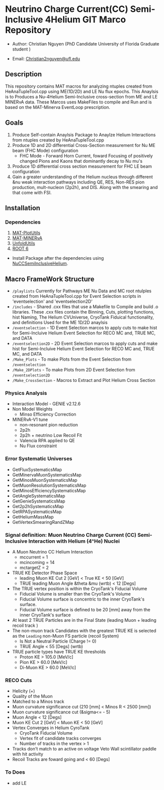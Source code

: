 
# Neutrino Charge Current(CC) Semi-Inclusive 4Helium GIT Marco Repository 
- Author: Christian Nguyen (PhD Candidate University of Florida  Graduate student )
* Email: Christian2nguyen@ufl.edu

## Description
 This repository contains MAT macros for analyzing ntuples created from HeAnaTupleTool.cpp using ME(1D/2D) and LE Nu flux epochs. This Anaylsis is to Produces a Nu-4Helium Semi-Inclusive cross-section from ME and LE MINERvA data.    These Marcos uses MakeFiles to compile and Run and is based on the MAT-Minerva EventLoop prescription.  
 
## Goals 
1. Produce Self-contain Anaylsis Package to Anaylze Helium Interactions from ntuples created by HeAnaTupleTool.cpp
2. Produce 1D and 2D differential Cross-Section measurement for Nu ME beam (FHC Mode) configuration 
   - FHC Mode - Forward Horn Current, foward Focusing of positively changed Pions and Kaons that dominantly decay to Nu mu's    
3. Produce 1D differential cross section measurement for FHC LE beam configuration
4. Gain a greater understanding of the Helium nucleus through different  &nu weak interaction pathways including QE, RES, Non-RES pion production, mult-nucleon (2p2h), and DIS. Along with the smearing and that come with FSI.   

## Installation
### Dependencies
1. [MAT-PlotUtils](https://github.com/MinervaExpt/MAT)
2. [MAT-MINERvA](https://github.com/MinervaExpt/MAT-MINERvA)
2. [UnfoldUtils](https://github.com/MinervaExpt/UnfoldUtils)
3. [ROOT 6](https://root.cern.ch/building-root)

- Install Package after the dependencies using [NuCCSemiInclusiveHelium](https://github.com/MinervaExpt/NuCCSemiInclusiveHelium).

## Macro FrameWork Structure
- `/playlists`  Currently for Pathways ME Nu Data and MC root ntulples created from HeAnaTupleTool.cpp for Event Selection scripts in  'eventselection' and 'eventselection2D'     
- `/includes` -  Shared .cxx files that use a Makefile to Compile and build .o libraries. These .cxx files  contain the Binning, Cuts, plotting functions, hist Naming, The Helium CVUniverse, CryoTank Fiduical functionality, and definitions Used for the ME 1D/2D anaylsis    
- `/eventselection`  - 1D Event Selection marcos to apply cuts to make hist for Semi-Incluive Helium Event Selection for RECO MC and, TRUE MC, and DATA 
- `/eventselection2D` - 2D Event Selection marcos to apply cuts and make hist for Semi-Incluive Helium Event Selection for RECO MC and, TRUE MC, and DATA
- `/Make_Plots` - To make Plots  from the Event Selection from `/eventselection`
- `/Make_2DPlots` - To make Plots from 2D Event Selection from `/eventselection2D` 
- `/Make_CrossSection` - Macros to Extract and Plot Helium Cross Section 

### Physics Analysis 

- Interaction Model - GENIE v2.12.6 
- Non Model Weights 
  - Minso Efficiency Correction  
- MINERvA-V1 tune
  - non-resonant pion reduction
  - 2p2h
  - 2p2h + neutrino Low Recoil Fit
  - Valencia RPA applied to QE  
  - Nu Flux constraint

### Error Systematic Universes 
*  GetFluxSystematicsMap
*  GetMinervaMuonSystematicsMap
*  GetMinosMuonSystematicsMap
*  GetMuonResolutionSystematicsMap
*  GetMinosEfficiencySystematicsMap
*  GetAngleSystematicsMap
*  GetGenieSystematicsMap
*  Get2p2hSystematicsMap
*  GetRPASystematicsMap
*  GetHeliumMassMap 
*  GetVertexSmearingRandZMap 

### Signal definition: Muon Neutrino Charge Current (CC) Semi-Inclusive Interaction with Helium (4^He) Nuclei 
- A Muon Neutrino CC Helium Interaction
  *  mccurrent = 1
  *  mcincoming = 14
  *  mctargetZ = 2 
- TRUE KE Detector Phase Space
  * leading Muon KE Cut 2 [GeV] < True KE < 50 [GeV]   
  * TRUE leading Muon Angle &theta &mu (wrtb)  <  12 [Degs]
- The TRUE vertex position is within the CryoTank's Fiducial Volume  
  * Fiducial Volume is smaller than the CryoTank's Volume
  *  Fiducial Volume surface is  concentric to the inner CryoTank's surface.
  * Fiducial Volume surface is defined to be 20 [mm] away from the inner CryoTank's surface 
- At least 2 TRUE Particles are in the Final State (leading Muon + leading recoil track ) 
- The non-muon track Candidates  with the greatest TRUE KE is selected as the `Leading` non-Muon FS particle (recoil System)
  * Is Not a Neutral Particle (Charge != 0)
  * TRUE Angle < 55 [Degs] (wrtb)
- TRUE particle types have TRUE KE thresholds 
  * Proton KE > 105.0 [MeV/c]
  * Pion KE > 60.0 [MeV/c]
  * Di-Muon KE > 60.0 [MeV/c]

### RECO Cuts 
* Helicity (+)
* Quality of the Muon 
 * Matched to a Minos track
 * Muon curvature significance cut (210 [mm] < Minos R < 2500 [mm])
 * Muon curvature significance cut  (&sigma<= - 5)
 * Muon Angle < 12 [Degs] 
 * Muon KE Cut 2 [GeV] < Muon KE < 50 [GeV] 
* Vertex Converges in Helium CyroTank  
  *  CryoTank Fiducial Volume  
  *  Vertex fit of candidate tracks converges
  *  Number of tracks in the vertex > 1
*  Tracks don't match to an active on voltage Veto Wall  scintillator paddle with hit activity 
*  Recoil Tracks are foward going and < 60 [Degs] 

### To Does
* add LE  
